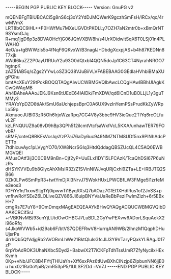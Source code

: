 -----BEGIN PGP PUBLIC KEY BLOCK-----
Version: GnuPG v2

mQENBFgTBlUBCACi5g8nS6cj3xY2YdDJMQWerK9gczhSmFsH/lRCx/qc/4rwMVmX
LRT8bQC9iHL++F0HWfMu7MXeUGVDtPKDLLy7OZH7aN2mtr0b+xBmQrNT9SYsmGJq
R+mq1jgD6p3z8DVAOHcYjG06JQhVXBW8h/s4UrXOidwltSqX6T0LSj01n4PLWAHO
4eO/u+tgBWWzls5o4fNqF6QKvxW/B3naglJ+DbdgXcxpjAS+b4h87KEDNn8T7xjk
AWdI6kuZZ2P0ayU1RUuY2u93O0dQtxbI4QQN5doJp1C63CT4NyrahNRGO7hgtnpK
zAZ51AB5q/sZgs2YYwLoSZ3Q38VJuBiiVLVFABEBAAG0GEdlaHVhbiBMaXUgPGhu
bmtAcXEuY29tPokBOQQTAQgAIwUCWBMGVQIbAwcLCQgHAwIBBhUIAgkKCwQWAgMB
Ah4BAheAAAoJEKJ9Ksn6tUEoE64IAIDk/FmXDW/qd6lCnD1uBOLLjL1y3guTMMy3
YRAYoYpDZO8tiAk/SmU6aUchjepsBprC0A6UX9vzInYemPSsPrudKkZyWRpLx59p
AkmuocJUBl03zR5Oh6lrjxWzaRpq7CG4V8y3bbc9HV3ieQue2TIYq6rcOLfuvL2F
kzLFNQUUZ9a08vD9hBp3QPh512ilcmtVtcfsaWxfVcL5KXA/unhawTER79FOvbR/
sRMF/cnteQ8BKEsVcsIqsYzP7ai76aDy6uc949NMZNTM8UDf5nx9PINhAdcPETTp
7tdhicuvAyc1pLVygYO70/XW8NcrSGIq3HtdQddagQBSZUcQL4C5AQ0EWBMGVQEI
AMusOAtf3ij3C0CBM9nBn+Cjf2yP+UuELxI1DY15LFCAzK/TcaQhDSI67P6uNzRs
dHSYKVVEu9b8GlycAhXMslR3Z/Z1SVinNiWJvqURjCxhl9ZTa+LE+IRBJTQ2SB66
0Zk0LPw6SmPpR3+twtYmDjXl3NrvJ75WokHUxLPWCBfLW3FMge5I1zrfeMe3eos3
fGFiYe1n/1xxwSIjg1Yj0ipwwTi1ByqRXsQ7bAOaz7GfEt1XHdlRus1of2JnSS+p
vnfhwRoYSEeZ6LOLlveQZV866Ji6uipBNYVaUaReBbPezIFwImZizh+6r5EBxH+7
cmgRs7E7uY8+9OmDmqxMAgEAEQEAAYkBHwQYAQgACQUCWBMGVQIbDAAKCRCifSrJ
+rVBKNvMB/93unYjLUtdOwOHBGJ7LuBDL2GyYwPEXvw6ADorLSquAekX2i96oRfq
s4JkoWVWb5+id29ab6F/btVS7QDEFRwV8HurrqAN9WB/2lhnzM1QqphDHuUjsrPe
4rrhQb5QfVdjgRb2AVORmLhWe21BktQlulsGfcJIJ3Y9VTaryPQxkYLRAgJ017zP
6rpYbAdROK3UhaNXbc5Dyd2+BabwiX2T7iCKFpTdhTssUmR7ZfyNycilxHExKvmh
0Kp+vNb/JFC8B4FYtjTHlUaYn+Xff6sxPAz6tIUwBXhCINzjp6ZIpbunNN6jjE0u
hux0z1Ra0oYpiB/zmR53pP5/1ULSF2Dd
=Vn7J
-----END PGP PUBLIC KEY BLOCK-----
